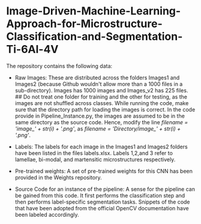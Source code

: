 # Image-Driven-Machine-Learning-Approach-for-Microstructure-Classification-and-Segmentation-Ti-6Al-4V

The repository contains the following data:

* Raw Images: These are distributed across the folders Images1 and Images2 (because Github wouldn't allow more than a 1000 files in a sub-directory). Images has 1000 images and Images_v2 has 225 files. ## Do not treat one folder for training and the other for testing, as the images are not shuffled across classes. While running the code, make sure that the directory path for loading the images is correct. In the code provide in Pipeline_Instance.py, the images are assumed to be in the same directory as the source code. Hence, modify the line *filename = 'image_' + str(i) + '.png'*, as *filename = 'Directory/image_' + str(i) + '.png'*.

* Labels: The labels for each image in the Images1 and Images2 folders have been listed in the files labels.xlsx. Labels 1,2,and 3 refer to lamellae, bi-modal, and martensitic microstructures respectively.

* Pre-trained weights: A set of pre-trained weights for this CNN has been provided in the Weights repository. 

* Source Code for an instance of the pipeline: A sense for the pipeline can be gained from this code. It first performs the classification step and then performs label-specific segmentation tasks. Snippets of the code that have been adopted from the official OpenCV documentation have been labeled accordingly. 

